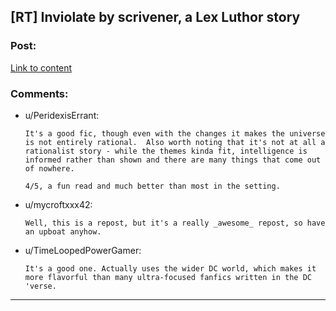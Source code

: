 ## [RT] Inviolate by scrivener, a Lex Luthor story

### Post:

[Link to content](https://www.fanfiction.net/s/5536346/1/Inviolate)

### Comments:

- u/PeridexisErrant:
  ```
  It's a good fic, though even with the changes it makes the universe is not entirely rational.  Also worth noting that it's not at all a rationalist story - while the themes kinda fit, intelligence is informed rather than shown and there are many things that come out of nowhere.  

  4/5, a fun read and much better than most in the setting.
  ```

- u/mycroftxxx42:
  ```
  Well, this is a repost, but it's a really _awesome_ repost, so have an upboat anyhow.
  ```

- u/TimeLoopedPowerGamer:
  ```
  It's a good one. Actually uses the wider DC world, which makes it more flavorful than many ultra-focused fanfics written in the DC 'verse.
  ```

---

